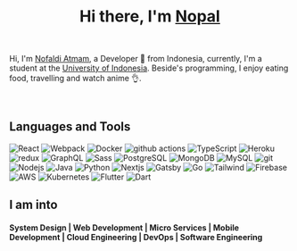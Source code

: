<div align="center">
   <h1>Hi there, I'm <a href="https://nopal.codes">Nopal</a> </h1>
</div>

<br>

 Hi, I'm [Nofaldi Atmam](https://nopal.codes), a Developer 🚀 from Indonesia, currently, I'm a student at the [University of Indonesia](https://www.ui.ac.id/). Beside's programming, I enjoy eating food, travelling and watch anime 👌.
 
<br />
 
## Languages and Tools
<p>
  <img alt="React" src="https://img.shields.io/badge/-React-45b8d8?style=plastic&logo=react&logoColor=white" />
  <img alt="Webpack" src="https://img.shields.io/badge/-Webpack-8DD6F9?style=plastic&logo=webpack&logoColor=white" /> 
  <img alt="Docker" src="https://img.shields.io/badge/-Docker-46a2f1?style=plastic&logo=docker&logoColor=white" />
  <img alt="github actions" src="https://img.shields.io/badge/-Github_Actions-2088FF?style=plastic&logo=github-actions&logoColor=white" />
  <img alt="TypeScript" src="https://img.shields.io/badge/-TypeScript-007ACC?style=plastic&logo=typescript&logoColor=white" />
  <img alt="Heroku" src="https://img.shields.io/badge/-Heroku-430098?style=plastic&logo=heroku&logoColor=white" />
  <img alt="redux" src="https://img.shields.io/badge/-Redux-764ABC?style=plastic&logo=redux&logoColor=white" />
  <img alt="GraphQL" src="https://img.shields.io/badge/-GraphQL-E10098?style=plastic&logo=graphql&logoColor=white" />
  <img alt="Sass" src="https://img.shields.io/badge/-Sass-CC6699?style=plastic&logo=sass&logoColor=white" />
  <img alt="PostgreSQL" src="https://img.shields.io/badge/-PostgreSQL-336791?style=plastic&logo=postgresql&logoColor=white" />
  <img alt="MongoDB" src="https://img.shields.io/badge/-MongoDB-13aa52?style=plastic&logo=mongodb&logoColor=white" />
  <img alt="MySQL" src="https://img.shields.io/badge/-MySQL-4479a1?style=plastic&logo=mysql&logoColor=white" />
  <img alt="git" src="https://img.shields.io/badge/-Git-F05032?style=plastic&logo=git&logoColor=white" />
  <img alt="Nodejs" src="https://img.shields.io/badge/-Node.js-43853d?style=plastic&logo=Node-dot-js&logoColor=white" />
  <img alt="Java" src="https://img.shields.io/badge/-Java-fc8626?style=plastic&logo=Java&logoColor=white" />
  <img alt="Python" src="https://img.shields.io/badge/-Python-3776ab?style=plastic&logo=Python&logoColor=white" />
  <img alt="Nextjs" src="https://img.shields.io/badge/-Next.js-000000?style=plastic&logo=Next-dot-js&logoColor=white" />
  <img alt="Gatsby" src="https://img.shields.io/badge/-Gatsby-663399?style=plastic&logo=Gatsby&logoColor=white" />
  <img alt="Go" src="https://img.shields.io/badge/-Go-00add8?style=plastic&logo=Go&logoColor=white" />
  <img alt="Tailwind" src="https://img.shields.io/badge/-Tailwind-38b2ac?style=plastic&logo=Tailwind-css&logoColor=white" />
  <img alt="Firebase" src="https://img.shields.io/badge/-Firebase-ffca28?style=plastic&logo=firebase&logoColor=white" />
  <img alt="AWS" src="https://img.shields.io/badge/-AWS-232f3e?style=plastic&logo=amazon-aws&logoColor=white" />
  <img alt="Kubernetes" src="https://img.shields.io/badge/-Kubernetes-326ce5?style=plastic&logo=kubernetes&logoColor=white" />
  <img alt="Flutter" src="https://img.shields.io/badge/-Flutter-02569b?style=plastic&logo=flutter&logoColor=white" />
  <img alt="Dart" src="https://img.shields.io/badge/-Dart-0175c2?style=plastic&logo=dart&logoColor=white" />
</p>

 ## I am into
 <p align="center">
  <h4> System Design | Web Development | Micro Services | Mobile Development | Cloud Engineering | DevOps | Software Engineering</h4>
 </p>
